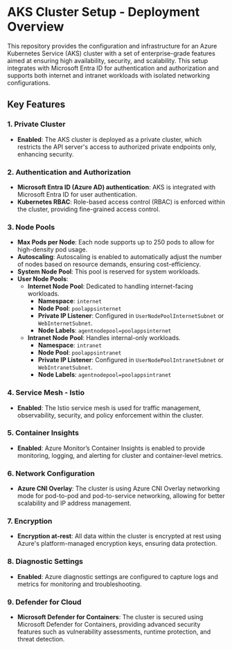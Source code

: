# AKS Cluster Setup - Deployment Overview

This repository provides the configuration and infrastructure for an Azure Kubernetes Service (AKS) cluster with a set of enterprise-grade features aimed at ensuring high availability, security, and scalability. This setup integrates with Microsoft Entra ID for authentication and authorization and supports both internet and intranet workloads with isolated networking configurations.

## Key Features

### 1. **Private Cluster**
   - **Enabled**: The AKS cluster is deployed as a private cluster, which restricts the API server's access to authorized private endpoints only, enhancing security.

### 2. **Authentication and Authorization**
   - **Microsoft Entra ID (Azure AD) authentication**: AKS is integrated with Microsoft Entra ID for user authentication.
   - **Kubernetes RBAC**: Role-based access control (RBAC) is enforced within the cluster, providing fine-grained access control.

### 3. **Node Pools**
   - **Max Pods per Node**: Each node supports up to 250 pods to allow for high-density pod usage.
   - **Autoscaling**: Autoscaling is enabled to automatically adjust the number of nodes based on resource demands, ensuring cost-efficiency.
   - **System Node Pool**: This pool is reserved for system workloads.
   - **User Node Pools**:
     - **Internet Node Pool**: Dedicated to handling internet-facing workloads.
       - **Namespace**: `internet`
       - **Node Pool**: `poolappsinternet`
       - **Private IP Listener**: Configured in `UserNodePoolInternetSubnet` or `WebInternetSubnet`.
       - **Node Labels**: `agentnodepool=poolappsinternet`
     - **Intranet Node Pool**: Handles internal-only workloads.
       - **Namespace**: `intranet`
       - **Node Pool**: `poolappsintranet`
       - **Private IP Listener**: Configured in `UserNodePoolIntranetSubnet` or `WebIntranetSubnet`.
       - **Node Labels**: `agentnodepool=poolappsintranet`

### 4. **Service Mesh - Istio**
   - **Enabled**: The Istio service mesh is used for traffic management, observability, security, and policy enforcement within the cluster.

### 5. **Container Insights**
   - **Enabled**: Azure Monitor’s Container Insights is enabled to provide monitoring, logging, and alerting for cluster and container-level metrics.

### 6. **Network Configuration**
   - **Azure CNI Overlay**: The cluster is using Azure CNI Overlay networking mode for pod-to-pod and pod-to-service networking, allowing for better scalability and IP address management.

### 7. **Encryption**
   - **Encryption at-rest**: All data within the cluster is encrypted at rest using Azure's platform-managed encryption keys, ensuring data protection.

### 8. **Diagnostic Settings**
   - **Enabled**: Azure diagnostic settings are configured to capture logs and metrics for monitoring and troubleshooting.

### 9. **Defender for Cloud**
   - **Microsoft Defender for Containers**: The cluster is secured using Microsoft Defender for Containers, providing advanced security features such as vulnerability assessments, runtime protection, and threat detection.

